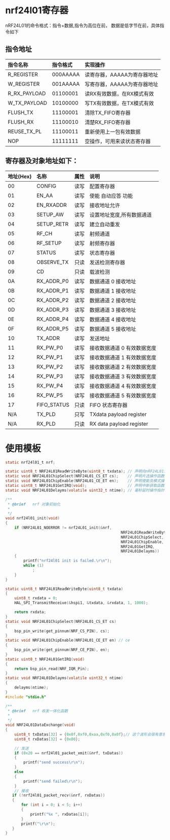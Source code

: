 # nrf24l01寄存器
nRF24L01的命令格式：指令+数据,指令为高位在前，
数据是低字节在前，具体指令如下

## 指令地址
| 指令名称     | 指令格式 | 实现操作                    |
| :----------- | :------- | :-------------------------- |
| R_REGISTER   | 000AAAAA | 读寄存器，AAAAA为寄存器地址 |
| W_REGISTER   | 001AAAAA | 写寄存器，AAAAA为寄存器地址 |
| R_RX_PAYLOAD | 01100001 | 读RX有效数据，在RX模式有效  |
| W_TX_PAYLOAD | 10100000 | 写TX有效数据，在TX模式有效  |
| FLUSH_TX     | 11100001 | 清除TX_FIFO寄存器           |
| FLUSH_RX     | 11100010 | 清楚RX_FIFO寄存器           |
| REUSE_TX_PL  | 11100011 | 重新使用上一包有效数据      |
| NOP          | 11111111 | 空操作，可用来读状态寄存器  |

## 寄存器及对象地址如下：                                 

| 地址(Hex) | 名称        | 属性 | 说明                        |
| :-------- | :---------- | :--- | :-------------------------- |
| 00        | CONFIG      | 读写 | 配置寄存器                  |
| 01        | EN_AA       | 读写 | 使能 自动应答 功能          |
| 02        | EN_RXADDR   | 读写 | 接收地址允许                |
| 03        | SETUP_AW    | 读写 | 设置地址宽度,所有数据通道   |
| 04        | SETUP_RETR  | 读写 | 建立自动重发                |
| 05        | RF_CH       | 读写 | 射频通道                    |
| 06        | RF_SETUP    | 读写 | 射频寄存器                  |
| 07        | STATUS      | 读写 | 状态寄存器                  |
| 08        | OBSERVE_TX  | 只读 | 发送检测寄存器              |
| 09        | CD          | 只读 | 载波检测                    |
| 0A        | RX_ADDR_P0  | 读写 | 数据通道 0 接收地址         |
| 0B        | RX_ADDR_P1  | 读写 | 数据通道 1 接收地址         |
| 0C        | RX_ADDR_P2  | 读写 | 数据通道 2 接收地址         |
| 0D        | RX_ADDR_P3  | 读写 | 数据通道 3 接收地址         |
| 0E        | RX_ADDR_P4  | 读写 | 数据通道 4 接收地址         |
| 0F        | RX_ADDR_P5  | 读写 | 数据通道 5 接收地址         |
| 10        | TX_ADDR     | 读写 | 发送地址                    |
| 11        | RX_PW_P0    | 读写 | 接收数据通道 0 有效数据宽度 |
| 12        | RX_PW_P1    | 读写 | 接收数据通道 1 有效数据宽度 |
| 13        | RX_PW_P2    | 读写 | 接收数据通道 2 有效数据宽度 |
| 14        | RX_PW_P3    | 读写 | 接收数据通道 3 有效数据宽度 |
| 15        | RX_PW_P4    | 读写 | 接收数据通道 4 有效数据宽度 |
| 16        | RX_PW_P5    | 读写 | 接收数据通道 5 有效数据宽度 |
| 17        | FIFO_STATUS | 只读 | FIFO 状态寄存器             |
| N/A       | TX_PLD      | 只写 | TXdata payload register     |
| N/A       | RX_PLD      | 只读 | RX data payload register    |

# 使用模板

```c
static nrf24l01_t nrf;

static uint8_t NRF24L01ReadWriteByte(uint8_t txdata); // 声明向nRF24L01读写一个字节的函数
static void NRF24L01ChipSelect(NRF24L01_CS_ET cs);    // 声明片选操作函数
static void NRF24L01ChipEnable(NRF24L01_CE_ET en);    // 声明使能及模式操作函数
static uint8_t NRF24L01GetIRQ(void);                  // 声明中断获取函数
static void NRF24L01Delayms(volatile uint32_t ntime); // 毫秒延时操作指针

/**
 * @brief   nrf 对象初始化
 *
 */
void nrf24l01_init(void)
{
    if (NRF24L01_NOERROR != nrf24L01_init(&nrf,
                                                   NRF24L01ReadWriteByte,
                                                   NRF24L01ChipSelect,
                                                   NRF24L01ChipEnable,
                                                   NRF24L01GetIRQ,
                                                   NRF24L01Delayms))
    {
        printf("nrf24l01 init is failed.\r\n");
        while (1)
            ;
    }
}

static uint8_t NRF24L01ReadWriteByte(uint8_t txdata)
{
    uint8_t rxdata = 0;
    HAL_SPI_TransmitReceive(&hspi1, &txdata, &rxdata, 1, 1000);

    return rxdata;
}
static void NRF24L01ChipSelect(NRF24L01_CS_ET cs)
{
    bsp_pin_write(get_pinnum(NRF_CS_PIN), cs);
}
static void NRF24L01ChipEnable(NRF24L01_CE_ET en) // ce
{
    bsp_pin_write(get_pinnum(NRF_CE_PIN), en);
}
static uint8_t NRF24L01GetIRQ(void)
{
    return bsp_pin_read(NRF_IQR_Pin);
}
static void NRF24L01Delayms(volatile uint32_t ntime)
{
    delayms(ntime);
}
#include "stdio.h"

/**
 * @brief   nrf 收发一体化函数
 *
 */
void NRF24L01DataExchange(void)
{
    uint8_t txDatas[32] = {0x0f,0xf0,0xaa,0xf0,0x0f};// 这个波形会很有意思
    uint8_t rxDatas[32] = {0x00};

    // 发送
    if (0x20 == nrf24l01_packet_xmit(&nrf, txDatas))
    {
        printf("send success\r\n");
    }
    else
    {
        printf("send failed\r\n");
    }
    // 接收
   if (!nrf24l01_packet_recv(&nrf, rxDatas))
   {
       for (int i = 0; i < 5; i++)
       {
           printf("%x ", rxDatas[i]);
       }
       printf("\r\n");
   }
}
```